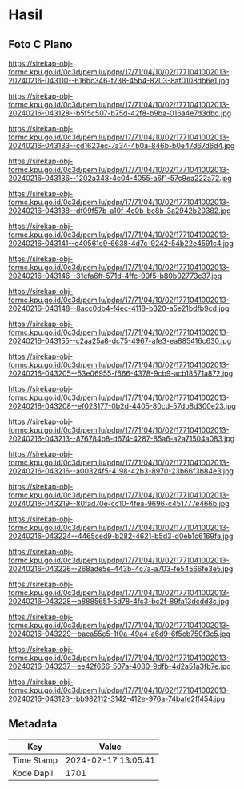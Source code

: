 # Hasil

## Foto C Plano

https://sirekap-obj-formc.kpu.go.id/0c3d/pemilu/pdpr/17/71/04/10/02/1771041002013-20240216-043110--616bc346-f738-45b4-8203-8af0108db6e1.jpg

https://sirekap-obj-formc.kpu.go.id/0c3d/pemilu/pdpr/17/71/04/10/02/1771041002013-20240216-043128--b5f5c507-b75d-42f8-b9ba-016a4e7d3dbd.jpg

https://sirekap-obj-formc.kpu.go.id/0c3d/pemilu/pdpr/17/71/04/10/02/1771041002013-20240216-043133--cd1623ec-7a34-4b0a-846b-b0e47d67d6d4.jpg

https://sirekap-obj-formc.kpu.go.id/0c3d/pemilu/pdpr/17/71/04/10/02/1771041002013-20240216-043136--1202a348-4c04-4055-a6f1-57c9ea222a72.jpg

https://sirekap-obj-formc.kpu.go.id/0c3d/pemilu/pdpr/17/71/04/10/02/1771041002013-20240216-043138--df09f57b-a10f-4c0b-bc8b-3a2942b20382.jpg

https://sirekap-obj-formc.kpu.go.id/0c3d/pemilu/pdpr/17/71/04/10/02/1771041002013-20240216-043141--c40561e9-6638-4d7c-9242-54b22e4591c4.jpg

https://sirekap-obj-formc.kpu.go.id/0c3d/pemilu/pdpr/17/71/04/10/02/1771041002013-20240216-043146--31cfa6ff-571d-4ffc-90f5-b80b02773c37.jpg

https://sirekap-obj-formc.kpu.go.id/0c3d/pemilu/pdpr/17/71/04/10/02/1771041002013-20240216-043148--8acc0db4-f4ec-4118-b320-a5e21bdfb9cd.jpg

https://sirekap-obj-formc.kpu.go.id/0c3d/pemilu/pdpr/17/71/04/10/02/1771041002013-20240216-043155--c2aa25a8-dc75-4967-afe3-ea885416c630.jpg

https://sirekap-obj-formc.kpu.go.id/0c3d/pemilu/pdpr/17/71/04/10/02/1771041002013-20240216-043205--53e06955-f666-4378-9cb9-acb18571a872.jpg

https://sirekap-obj-formc.kpu.go.id/0c3d/pemilu/pdpr/17/71/04/10/02/1771041002013-20240216-043208--ef023177-0b2d-4405-80cd-57db8d300e23.jpg

https://sirekap-obj-formc.kpu.go.id/0c3d/pemilu/pdpr/17/71/04/10/02/1771041002013-20240216-043213--876784b8-d674-4287-85a6-a2a71504a083.jpg

https://sirekap-obj-formc.kpu.go.id/0c3d/pemilu/pdpr/17/71/04/10/02/1771041002013-20240216-043216--a00324f5-4198-42b3-8970-23b66f3b84e3.jpg

https://sirekap-obj-formc.kpu.go.id/0c3d/pemilu/pdpr/17/71/04/10/02/1771041002013-20240216-043219--80fad70e-cc10-4fea-9696-c451777e466b.jpg

https://sirekap-obj-formc.kpu.go.id/0c3d/pemilu/pdpr/17/71/04/10/02/1771041002013-20240216-043224--4465ced9-b282-4621-b5d3-d0eb1c6169fa.jpg

https://sirekap-obj-formc.kpu.go.id/0c3d/pemilu/pdpr/17/71/04/10/02/1771041002013-20240216-043226--268ade5e-443b-4c7a-a703-fe54566fe3e5.jpg

https://sirekap-obj-formc.kpu.go.id/0c3d/pemilu/pdpr/17/71/04/10/02/1771041002013-20240216-043228--a8885651-5d78-4fc3-bc2f-89fa13dcdd3c.jpg

https://sirekap-obj-formc.kpu.go.id/0c3d/pemilu/pdpr/17/71/04/10/02/1771041002013-20240216-043229--baca55e5-1f0a-49a4-a6d9-6f5cb750f3c5.jpg

https://sirekap-obj-formc.kpu.go.id/0c3d/pemilu/pdpr/17/71/04/10/02/1771041002013-20240216-043237--ee42f666-507a-4080-9dfb-4d2a51a3fb7e.jpg

https://sirekap-obj-formc.kpu.go.id/0c3d/pemilu/pdpr/17/71/04/10/02/1771041002013-20240216-043123--bb982112-3142-412e-976a-74bafe2ff454.jpg


## Metadata

| Key        | Value               |
| ---------- | ------------------- |
| Time Stamp | 2024-02-17 13:05:41 |
| Kode Dapil | 1701                |



